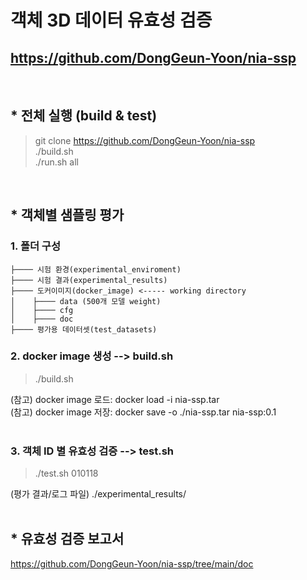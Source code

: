 # 객체 3D 데이터 유효성 검증
## https://github.com/DongGeun-Yoon/nia-ssp
<br>

## * 전체 실행 (build & test)
> git clone https://github.com/DongGeun-Yoon/nia-ssp <br>
> ./build.sh <br>
> ./run.sh all <br>
<br>

## * 객체별 샘플링 평가
### 1. 폴더 구성
````
├──── 시험 환경(experimental_enviroment)
├──── 시험 결과(experimental_results)
├──── 도커이미지(docker_image) <----- working directory
│    ├──── data (500개 모델 weight)
│    ├──── cfg
│    ├──── doc
├──── 평가용 데이터셋(test_datasets)
````

### 2. docker image 생성 --> build.sh
> ./build.sh <br>

(참고) docker image 로드: docker load -i nia-ssp.tar <br>
(참고) docker image 저장: docker save -o ./nia-ssp.tar nia-ssp:0.1 <br>
<br>


### 3. 객체 ID 별 유효성 검증 --> test.sh
> ./test.sh 010118 <br>

(평가 결과/로그 파일) ./experimental_results/ <br>
<br>

## * 유효성 검증 보고서
https://github.com/DongGeun-Yoon/nia-ssp/tree/main/doc

